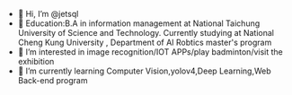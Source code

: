 - 👋 Hi, I’m @jetsql
- 🔭 Education:B.A in information management at National Taichung University of Science and Technology.
               Currently studying at National Cheng Kung University , Department of AI Robtics master's program
- 👀 I’m interested in image recognition/IOT APPs/play badminton/visit the exhibition
- 🌱 I’m currently learning Computer Vision,yolov4,Deep Learning,Web Back-end program
